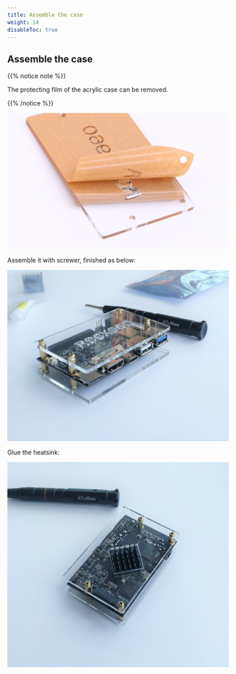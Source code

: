 ```yaml
---
title: Assemble the case
weight: 14
disableToc: true
---
```

## Assemble the case

{{% notice note %}}

The protecting film of the acrylic case can be removed.

{{% /notice %}}

![Remvoe film](/rock960/start/unbox/images/remove_film.jpg)

Assemble it with screwer, finished as below:

![assemble finished](/rock960/start/unbox/images/assemble_finished_front.jpg)

Glue the heatsink:

![assemble finished](/rock960/start/unbox/images/assemble_finished_back.jpg)
